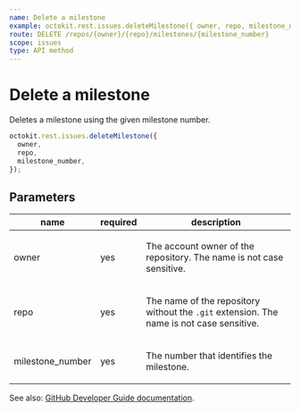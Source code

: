 ```yaml
---
name: Delete a milestone
example: octokit.rest.issues.deleteMilestone({ owner, repo, milestone_number })
route: DELETE /repos/{owner}/{repo}/milestones/{milestone_number}
scope: issues
type: API method
---
```


# Delete a milestone

Deletes a milestone using the given milestone number.

```js
octokit.rest.issues.deleteMilestone({
  owner,
  repo,
  milestone_number,
});
```

## Parameters

<table>
  <thead>
    <tr>
      <th>name</th>
      <th>required</th>
      <th>description</th>
    </tr>
  </thead>
  <tbody>
    <tr><td>owner</td><td>yes</td><td>

The account owner of the repository. The name is not case sensitive.

</td></tr>
<tr><td>repo</td><td>yes</td><td>

The name of the repository without the `.git` extension. The name is not case sensitive.

</td></tr>
<tr><td>milestone_number</td><td>yes</td><td>

The number that identifies the milestone.

</td></tr>
  </tbody>
</table>

See also: [GitHub Developer Guide documentation](https://docs.github.com/rest/reference/issues#delete-a-milestone).
